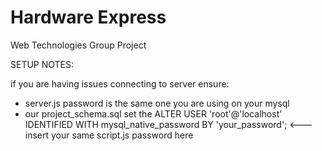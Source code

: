 # Hardware Express
Web Technologies Group Project

SETUP NOTES:

if you are having issues connecting to server ensure:
- server.js password is the same one you are using on your mysql
- our project_schema.sql set the ALTER USER 'root'@'localhost' IDENTIFIED WITH mysql_native_password BY 'your_password'; <--- insert your same script.js password here





